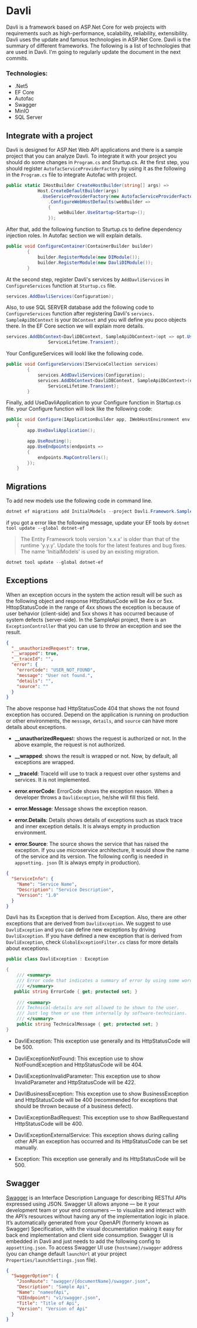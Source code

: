 # Davli 

Davli is a framework based on ASP.Net Core for web projects with requirements such as high-performance, scalability, reliability, extensibility. Davli uses the update and famous technologies in ASP.Net Core. Davli is the summary of different frameworks. The following is a list of technologies that are used in Davli. I'm going to regularly update the document in the next commits.

### Technologies:

- .Net5
- EF Core
- Autofac
- Swagger
- MinIO
- SQL Server

## Integrate with a project

Davli is designed for ASP.Net Web API applications and there is a sample project that you can analyze Davli. To integrate it with your project you should do some changes in `Program.cs` and Sturtup.cs. At the first step, you should register `AutofacServiceProviderFactory` by using it as the following in the `Program.cs` file to integrate Autofac with project. 

```c#
public static IHostBuilder CreateHostBuilder(string[] args) =>
            Host.CreateDefaultBuilder(args)
             .UseServiceProviderFactory(new AutofacServiceProviderFactory())
                .ConfigureWebHostDefaults(webBuilder =>
                {
                    webBuilder.UseStartup<Startup>();
                });
```

After that, add the following function to Sturtup.cs to define dependency injection roles. In Autofac section we will explain details.

```C#
public void ConfigureContainer(ContainerBuilder builder)
        {
            builder.RegisterModule(new DIModule());
            builder.RegisterModule(new DavliDIModule());
        }
```

At the second step, register Davli's services by `AddDavliServices` in `ConfigureServices` function at `Sturtup.cs` file.

```c#
services.AddDavliServices(Configuration);
```

Also, to use SQL SERVER database add the following code to `ConfigureServices`  function after registering Davli's `serviecs. SampleApiDbContext` is your `DbContext` and you will define you poco objects there. In the EF Core section we will explain more details.

```C#
services.AddDbContext<DavliDBContext, SampleApiDbContext>(opt => opt.UseSqlServer(Configuration.GetConnectionString("Davli")),
                ServiceLifetime.Transient);
```

Your ConfigureServices will lookl like the following code.

```C#
public void ConfigureServices(IServiceCollection services)
        {
            services.AddDavliServices(Configuration);
            services.AddDbContext<DavliDBContext, SampleApiDbContext>(opt => opt.UseSqlServer(Configuration.GetConnectionString("Davli")),
                ServiceLifetime.Transient); 
        }
```

Finally, add UseDavliApplication to your Configure function in Startup.cs file. your Configure function will look like the following code:

```c#
public void Configure(IApplicationBuilder app, IWebHostEnvironment env)
    {
        app.UseDavliApplication();

        app.UseRouting();
        app.UseEndpoints(endpoints =>
        {
            endpoints.MapControllers();
        });
    }
```



## Migrations

To add new models use the following code in command line.

```powershell
dotnet ef migrations add InitialModels --project Davli.Framework.SampleApi
```

if you got a error like the following message, update your EF tools by `dotnet tool update --global dotnet-ef`

> The Entity Framework tools version 'x.x.x' is older than that of the runtime 'y.y.y'. Update the tools for the latest features and bug fixes.
> The name 'InitialModels' is used by an existing migration.

```powershell
dotnet tool update --global dotnet-ef
```



## Exceptions

When an exception occurs in the system the action result will be such as the following object and response HttpStatusCode will be 4xx or 5xx. HttopStatusCode in the range of 4xx shows the exception is because of user behavior (client-side) and 5xx shows it has occurred because of system defects (server-side). In the SampleApi project, there is an `ExceptionController` that you can use to throw an exception and see the result.

```json
{
  "__unauthorizedRequest": true,
  "__wrapped": true,
  "__traceId": "",
  "error": {
    "errorCode": "USER_NOT_FOUND",
    "message": "User not found.",
    "details": "",
    "source": ""
  }
}
```

 The above response had HttpStatusCode 404 that shows the not found exception has occured. Depend on the application is running on production or other environments, the `message`, `details`, and `source` can have more details about exceptions. 

- **__unauthorizedReques**t: shows the request is authorized or not. In the above example, the request is not authorized.

- **__wrapped**: shows the result is wrapped or not. Now, by default, all exceptions are wrapped.

- **__traceId**: TraceId will use to track a request over other systems and services. It is not implemented.

- **error.errorCode**: ErrorCode shows the exception reason. When a developer throws a `DavliException`, he/she will fill this field.

- **error.Message**: Message shows the exception reason.  

- **error.Details**: Details shows details of exceptions such as stack trace and inner exception details. It is always empty in production environment.

- **error.Source**: The source shows the service that has raised the exception. If you use microservice architecture, It would show the name of the service and its version. The following config is needed in `appsetting. json` (It is always empty in production).

  

```json
{
  "ServiceInfo": {
    "Name": "Service Name",
    "Description": "Service Description",
    "Version": "1.0"
  }
}
```



Davli has its Exception that is derived from Exception. Also, there are other exceptions that are derived from `DavliException`. We suggest to use `DavliException` and you can define new exceptions by driving `DavliException`. If you have defined a new exception that is derived from `DavliException`, check `GlobalExceptionFilter.cs` class for more details about exceptions.

```c#
public class DavliException : Exception 

{
    /// <summary>
    /// Error code that indicates a summary of error by using some words or numbers.
    /// </summary>
​	public string ErrorCode { get; protected set; }
    
    /// <summary>
    /// Technical-details are not allowed to be shown to the user.
    /// Just log them or use them internally by software-technicians.
    /// </summary>
    public string TechnicalMessage { get; protected set; }
}
```



- DavliException: This exception use generally and its HttpStatusCode will be 500.

- DavliExceptionNotFound: This exception use to show NotFoundException and HttpStatusCode will be 404.

- DavliExceptionInvalidParameter: This exception use to show InvalidParameter and HttpStatusCode will be 422.

- DavliBusinessException: This exception use to show BusinessException and HttpStatusCode will be 400 (recommended for exceptions that should be thrown because of a business defect).

- DavliExceptionBadRequest: This exception use to show BadRequestand HttpStatusCode will be 400.

- DavliExceptionExternalService: This exception shows during calling other API an exception has occurred and its HttpStatusCode can be set manually.

- Exception:  This exception use generally and its HttpStatusCode will be 500.

  

## Swagger

[Swagger](https://swagger.io/tools/swagger-ui/) is an Interface Description Language for describing RESTful APIs expressed using JSON. Swagger UI allows anyone — be it your development team or your end consumers — to visualize and interact with the API’s resources without having any of the implementation logic in place. It’s automatically generated from your OpenAPI (formerly known as Swagger) Specification, with the visual documentation making it easy for back end implementation and client side consumption. Swagger UI is embedded in Davli and just needs to add the following config to `appsetting.json`. To access Swagger UI use `{hostname}/swagger` address (you can change default `launchUrl` at your project `Properties/launchSettings.json` file).  

```json
{
  "SwaggerOption": {
    "JsonRoute": "swagger/{documentName}/swagger.json",
    "Description": "Sample Api",
    "Name": "nameofApi",
    "UIEndpoint": "v1/swagger.json",
    "Title": "Title of Api",
    "Version": "Version of Api"
  }
}
```

